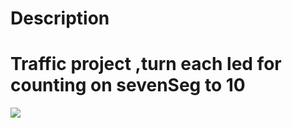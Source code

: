 # Description

# **Traffic project ,turn each led for counting on sevenSeg to 10** 
![](Traffic.gif)
